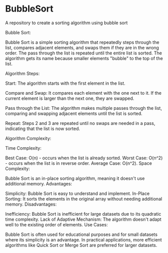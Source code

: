 # BubbleSort
A repository to create a sorting algorithm using bubble sort

Bubble Sort:

Bubble Sort is a simple sorting algorithm that repeatedly steps through the list, compares adjacent elements, and swaps them if they are in the wrong order. The pass through the list is repeated until the entire list is sorted. The algorithm gets its name because smaller elements "bubble" to the top of the list.

Algorithm Steps:

Start: The algorithm starts with the first element in the list.

Compare and Swap: It compares each element with the one next to it. If the current element is larger than the next one, they are swapped.

Pass through the List: The algorithm makes multiple passes through the list, comparing and swapping adjacent elements until the list is sorted.

Repeat: Steps 2 and 3 are repeated until no swaps are needed in a pass, indicating that the list is now sorted.

Algorithm Complexity:

Time Complexity:

Best Case: O(n) - occurs when the list is already sorted.
Worst Case: O(n^2) - occurs when the list is in reverse order.
Average Case: O(n^2).
Space Complexity:

Bubble Sort is an in-place sorting algorithm, meaning it doesn't use additional memory.
Advantages:

Simplicity: Bubble Sort is easy to understand and implement.
In-Place Sorting: It sorts the elements in the original array without needing additional memory.
Disadvantages:

Inefficiency: Bubble Sort is inefficient for large datasets due to its quadratic time complexity.
Lack of Adaptive Mechanism: The algorithm doesn't adapt well to the existing order of elements.
Use Cases:

Bubble Sort is often used for educational purposes and for small datasets where its simplicity is an advantage. In practical applications, more efficient algorithms like Quick Sort or Merge Sort are preferred for larger datasets.

